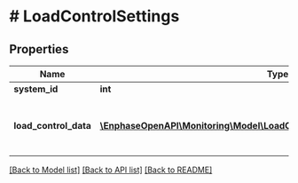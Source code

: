 # # LoadControlSettings

## Properties

Name | Type | Description | Notes
------------ | ------------- | ------------- | -------------
**system_id** | **int** |  | [optional]
**load_control_data** | [**\EnphaseOpenAPI\Monitoring\Model\LoadControlSettingsLoadControlDataInner[]**](LoadControlSettingsLoadControlDataInner.md) | Load control data for all the configured loads. | [optional]

[[Back to Model list]](../../README.md#models) [[Back to API list]](../../README.md#endpoints) [[Back to README]](../../README.md)
